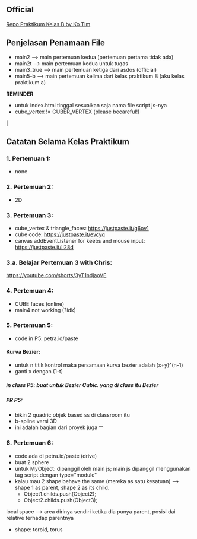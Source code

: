 ## Official
[Repo Praktikum Kelas B by Ko Tim](https://github.com/AlynxNeko/grafkom-b)

## Penjelasan Penamaan File
- main2 --> main pertemuan kedua (pertemuan pertama tidak ada)
- main2t --> main pertemuan kedua untuk tugas
- main3_true --> main pertemuan ketiga dari asdos (official)
- main5-b --> main pertemuan kelima dari kelas praktikum B (aku kelas praktikum a)

**REMINDER**
- untuk index.html tinggal sesuaikan saja nama file script js-nya
- cube_vertex != CUBER_VERTEX (please becareful!)

<!-- GENERAL END -->
|
##  Catatan Selama Kelas Praktikum
### 1. Pertemuan 1:
- none


### 2. Pertemuan 2:
- 2D


### 3. Pertemuan 3:
- cube_vertex & triangle_faces: https://justpaste.it/g6ov1
- cube code: https://justpaste.it/evcyq
- canvas addEventListener for keebs and mouse input: https://justpaste.it/il28d


### 3.a. Belajar Pertemuan 3 with Chris:
https://youtube.com/shorts/3yT1ndjaoVE


### 4. Pertemuan 4:
- CUBE faces (online)
- main4 not working (?idk)


### 5. Pertemuan 5:
- code in P5: petra.id/paste
#### Kurva Bezier:
- untuk n titik kontrol maka persamaan kurva bezier adalah (x+y)^(n-1)
- ganti x dengan (1-t) 
##### in class P5: buat untuk Bezier Cubic. yang di class itu Bezier
##### PR P5:
- bikin 2 quadric objek based ss di classroom itu
- b-spline versi 3D
- ini adalah bagian dari proyek juga ^^


### 6. Pertemuan 6:
- code ada di petra.id/paste (drive)
- buat 2 sphere
- untuk MyObject: dipanggil oleh main js; main js dipanggil menggunakan tag script dengan type="module"
- kalau mau 2 shape behave the same (mereka as satu kesatuan) --> shape 1 as parent, shape 2 as its child.
    - Object1.childs.push(Object2);
    - Object2.childs.push(Object3);

local space --> area dirinya sendiri
ketika dia punya parent, posisi dai relative terhadap parentnya

- shape: toroid, torus